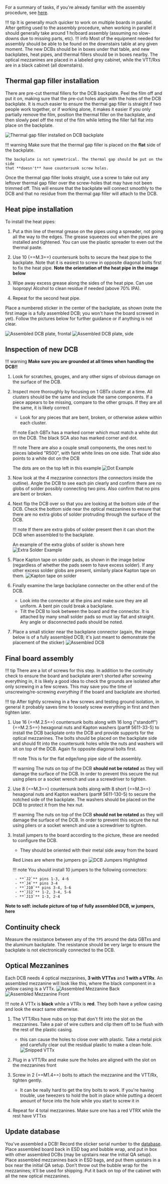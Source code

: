 For a summary of tasks, if you're already familiar with the assembly procedure,
see [here](https://github.com/umd-lhcb/ut-hw-doc/tree/master/docs/dcb/dcb_assembly/extra/dcb_assembly_checklist.pdf).

!!! tip
    It is generally much quicker to work
    on multiple boards in parallel. After getting used to the assembly procedure,
    when working in parallel it should generally take around 1 hr/board assembly
    (assuming no slow-downs due to missing parts, etc).
!!! info
    Most of the equipment needed for assembly should be able to be found on the
    downstairs table at any given moment. The new DCBs should be in boxes under
    that table, and new backplates, heat pipes, and thermal fillers should
    be in boxes nearby. The optical mezzanines are placed in a labeled grey
    cabinet, while the VTT/Rxs are in a black cabinet (all downstairs).

## Thermal gap filler installation

There are pre-cut thermal fillers for the DCB backplate. Peel the film off and
put it on, making sure that the pre-cut holes align with the holes of the DCB
backplate. It is much easier to ensure the thermal gap filler is straight if
two people work together, or if working alone, it makes it easier if you only
partially remove the film, position the thermal filler on the backplate, and
then slowly peel off the rest of the film while letting the filler fall flat
into place on the backplate.

![Thermal gap filler installed on DCB backplate](thermal_gap/thermal_gap_filler_on_the_backplate.jpg)

!!! warning
    Make sure that the thermal gap filler is placed on the **flat** side of the
    backplate.

    The backplate is not symmetrical. The thermal gap should be put on the side
    that **doesn't** have countersunk screw holes.

Once the thermal gap filler looks straight, use a screw to take out any
leftover thermal gap filler over the screw-holes that may have not been trimmed
off. This will ensure that the backplate will connect smoothly to the DCB and
that no residue from the thermal gap filler will attach to the DCB.


## Heat pipe installation

To install the heat pipes:

1. Put a thin line of thermal grease on the pipes using a spreader, not going
   all the way to the edges. The grease squeezes out when the pipes are
   installed and tightened. You can use the plastic spreader to even out the
   thermal paste.

2. Use 10 {==M.3==} countersunk bolts to secure the heat pipe to the
   backplate. Note that it is easiest to screw in opposite diagonal bolts
   first to fix the heat pipe. **Note the orientation of the heat pipe in the
   image below**

4. Wipe away excess grease along the sides of the heat pipe. Can use Isopropyl
   Alcohol to clean residue if needed (above 70% IPA).

3. Repeat for the second heat pipe.

Place a numbered sticker in the center of the backplate, as shown (note the
first image is a fully assembled DCB; you won't have the board screwed in yet).
Follow the pictures below for further guidance or if anything is not clear.

![Assembled DCB plate, frontal](backplate_assembly/assembled_backplate_sticker.jpg)
![Assembled DCB plate, side](backplate_assembly/assembled_dcb_backplate_side.jpg)


## Inspection of new DCB

!!! warning
    **Make sure you are grounded at all times when handling the DCB!!**

1. Look for scratches, gouges, and any other signs of obvious damage on the
   surface of the DCB.

2. Inspect more thoroughly by focusing on 1 GBTx cluster at a time. All clusters
   should be the same and include the same components. If a piece appears to be
   missing, compare to the other groups. If they are all the same, it is likely
   correct
    - Look for any pieces that are bent, broken, or otherwise askew within each
      cluster.

    !!! note
        Each GBTx has a marked corner which must match a white dot on the DCB.
        The black SCA also has marked corner and dot.

    !!! note
        There are also a couple small components, the ones next to pieces
        labeled "R500", with faint white lines on one side. That side also
        points to a white dot on the DCB

    The dots are on the top left in this example
    ![Dot Example](extra/white_dot.jpg)


3. Now look at the 4 mezzanine connectors (the connectors inside the outline).
   Angle the DCB to see each pin clearly and confirm there are no globs of
   solder possibly connecting two pins. Also confirm that no pins are bent or
   broken.

4. Next flip the DCB over so that you are looking at the bottom side of the
   DCB. Check the bottom side near the optical mezzanines to ensure that there
   are no extra globs of solder protruding through the surface of the DCB.

    !!! note
        If there are extra globs of solder present then it can short the DCB
        when assembled to the backplate.

    An example of the extra globs of solder is shown here
    ![Extra Solder Example](extra/extra_solder_dcb.jpg)

5. Place Kapton tape on solder pads, as shown in the image below (regardless of
   whether the pads seem to have excess solder). If any other excess solder
   globs are present, similarly place Kapton tape on them.
   ![Kapton tape on solder](backplate_assembly/kapton_solder.jpg)

6. Finally examine the large backplane connecter on the other end of the DCB.
    - Look into the connector at the pins and make sure they are all uniform.
      A bent pin could break a backplane.
    - Tilt the DCB to look between the board and the connector. It is attached
      by many small solder pads so must lay flat and straight. Any angle or
      disconnected pads should be noted.

7. Place a small sticker near the backplane connector (again, the image below
   is of a fully assembled DCB; it's just meant to demonstrate the placement
   of the sticker)
   ![Assembled DCB](final_dcb_assembly/DCB_assembled_top.jpg)


## Final board assembly

!!! tip
    There are a lot of screws for this step. In addition to the continuity check
    to ensure the board and backplate aren't shorted after screwing everything
    in, it is likely a good idea to check the grounds are isolated after only
    screwing in a few screws. This may save you the time of unscrewing/re-screwing
    *everything* if the board and backplate are shorted.

!!! tip
    After tightly screwing in a few screws and testing ground isolation, in
    general it probably saves time to loosely screw everything in first and then
    tighten later.

1. Use 16 {==M.2.5==} countersunk bolts along with 16 long ("standoff") {==M.2.5==}
   hexagonal nuts and Kapton washers (part# 5611-33-5) to install the DCB
   backplate onto the DCB and provide supports for the optical mezzanines. The
   bolts should be placed on the backplate side and should fit into the
   countersunk holes while the nuts and washers will sit on top of the DCB.
   Again fix opposite diagonal bolts first.

    !!! note
        This is for the flat edge/long pipe side of the assembly.

    !!! warning
        The nuts on top of the DCB **should not be rotated** as they will
        damage the surface of the DCB. In order to prevent this secure the nut
        using pliers or a socket wrench and use a screwdriver to tighten.

2. Use 8 {==M.3==} countersunk bolts along with 8 short {==M.3==} hexagonal nuts
   and Kapton washers (part# 5611-130-5) to secure the notched side of the
   backplate. The washers should be placed on the DCB to protect it from the
   hex nut.

    !!! warning
        The nuts on top of the DCB **should not be rotated** as they will
        damage the surface of the DCB. In order to prevent this secure the nut
        using pliers or a socket wrench and use a screwdriver to tighten.

3. Install jumpers to the board according to the picture, these are needed
   to configure the DCB.

    - They should be oriented with their metal side away from the board

    Red Lines are where the jumpers go
    ![DCB Jumpers Highlighted](extra/new_dcb_1_li.jpg)

    !!! note
        You should install 10 jumpers to the following connectors:

        - **`J2`** pins 1-3, 4-6
        - **`J4`** pins 3-4
        - **`J10`** pins 3-4, 5-6
        - **`J12`** 1-2, 3-4, 5-6
        - **`J13`** 1-3, 2-4


**Note to self: include picture of top of fully assembled DCB, w jumpers, here**

## Continuity check

Measure the resistance between any of the `TP5` around the data GBTxs and the
aluminum backplate. The resistance should be very large to ensure the backplate
is not electronically connected to the DCB.


## Optical Mezzanines

Each DCB needs 4 optical mezzanines, **3 with VTTxs** and **1 with a VTRx**. An
assembled mezzanine will look like this, where the black component in a yellow
casing is a VTTx.
![Assembled Mezzanine Back](opt_mezz/new_opt_mezz_vttx_05.jpg)
![Assembled Mezzanine Front](opt_mezz/new_opt_mezz_vttx_11.jpg)

!!! note
    A VTTx is **black** while a VTRx is **red**. They both have a yellow casing
    and look the exact same otherwise.

1. The VTT/Rxs have nubs on top that don't fit into the slot on the mezzanines.
   Take a pair of wire cutters and clip them off to be flush with the rest of
   the plastic casing.
    - this can cause the holes to close over with plastic. Take a metal pick
      and carefully clear out the residual plastic to make a clean hole.
    ![Snipped VTTx](opt_mezz/new_opt_mezz_vttx_14.jpg)

2. Plug in a VTT/Rx and make sure the holes are aligned with the slot on the
   mezzanines front

3. Screw in 2 {==M1.4==} bolts to attach the mezzanine and the VTT/Rx, tighten
   gently.
    - It can be really hard to get the tiny bolts to work. If you're having
      trouble, use tweezers to hold the bolt in place while putting a decent
      amount of force into the hole while you start to screw it in

4. Repeat for 4 total mezzanines. Make sure one has a red VTRX while the rest
   have VTTxs

## Update database

You've assembled a DCB! Record the sticker serial number to the
[database](https://docs.google.com/spreadsheets/d/1KjXGhOFzi0SZPsozpKzxGjVtfr4kkS_Hv5EigUwKOj8/edit "Database"). Place assembled board back in ESD bag and bubble wrap, and put in
box with other assembled DCBs (may be upstairs near the initial QA setup). Place
assembled mezzanines back in ESD bags, and put them upstairs in a box near the
initial QA setup. Don’t throw out the bubble wrap for the mezzanines; it’ll be
used for shipping. Put it back on top of the cabinet with all the new optical
mezzanines.
